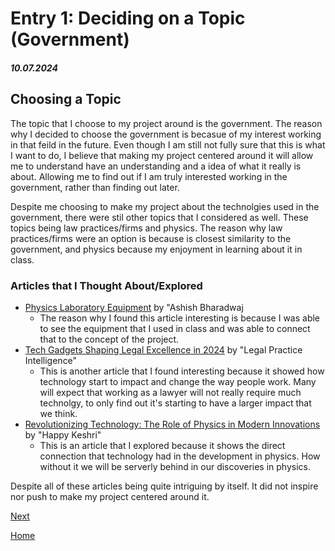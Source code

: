 # Entry 1: Deciding on a Topic (Government)
##### 10.07.2024

## Choosing a Topic

The topic that I choose to my project around is the government. The reason why I decided to choose the government is becasue of my interest working in that feild in the future. Even though I am still not fully sure that this is what I want to do, I believe that making my project centered around it will allow me to understand have an understanding and a idea of what it really is about. Allowing me to find out if I am truly interested working in the government, rather than finding out later. 

Despite me choosing to make my project about the technolgies used in the government, there were stil other topics that I considered as well. These topics being law practices/firms and physics. The reason why law practices/firms were an option is because is closest similarity to the government, and physics because my enjoyment in learning about it in class. 

### Articles that I Thought About/Explored
* [Physics Laboratory Equipment](https://www.labkafe.com/blog/physics-laboratory-equipment-a-complete-list-of-important-equipment-and-their-uses/) by "Ashish Bharadwaj
  * The reason why I found this article interesting is because I was able to see the equipment that I used in class and was able to connect that to the concept of the project.
* [Tech Gadgets Shaping Legal Excellence in 2024](https://www.legalpracticeintelligence.com/blogs/technology-intelligence/tech-gadgets-shaping-legal-excellence-in-2024?srsltid=AfmBOooURbI9GoukfZ5-kBb1vwG3dbTZqxoW2r1EO7LCSmwU9vQVL26w) by "Legal Practice Intelligence"
  * This is another article that I found interesting because it showed how technology start to impact and change the way people work. Many will expect that working as a lawyer will not really require much technolgy, to only find out it's starting to have a larger impact that we think.
* [Revolutionizing Technology: The Role of Physics in Modern Innovations](https://www.linkedin.com/pulse/revolutionizing-technology-role-physics-modern-happy-keshri) by "Happy Keshri"
  * This is an article that I explored because it shows the direct connection that technology had in the development in physics. How without it we will be serverly behind in our discoveries in physics.

Despite all of these articles being quite intriguing by itself. It did not inspire nor push to make my project centered around it. 

[Next](entry02.md)

[Home](../README.md)
